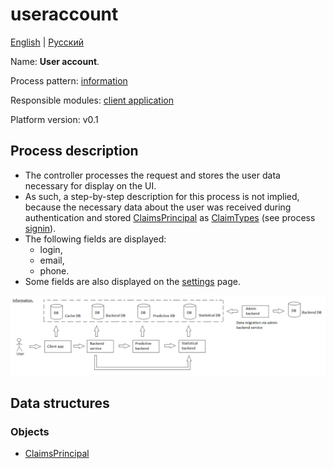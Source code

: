 # useraccount 

[English](useraccount.md) | [Русский](useraccount.ru.md)

Name: **User account**.

Process pattern: [information](../../processpatterns/information.md)

Responsible modules: [client application](../../frontend/customerclient.md)

Platform version: v0.1

## Process description

- The controller processes the request and stores the user data necessary for display on the UI.
- As such, a step-by-step description for this process is not implied, because the necessary data about the user was received during authentication and stored [ClaimsPrincipal](https://learn.microsoft.com/en-us/dotnet/api/system.security.claims.claimsprincipal) as [ClaimTypes](https://learn.microsoft.com/en-us/dotnet/api/system.security.claims.claimtypes) (see process [signin](../customer/signin.md)).
- The following fields are displayed:
    - login,
    - email,
    - phone.
- Some fields are also displayed on the [settings](../customer/settings.md) page.

![information_overall](../../img/processpatterns/information_overall.png)

## Data structures

### Objects 

- [ClaimsPrincipal](https://learn.microsoft.com/en-us/dotnet/api/system.security.claims.claimsprincipal)
